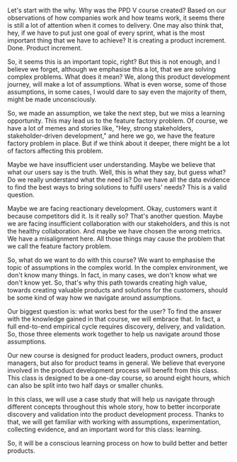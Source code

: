 Let's start with the why. Why was the PPD V course created? Based on our observations of how companies work and how teams work, it seems there is still a lot of attention when it comes to delivery. One may also think that, hey, if we have to put just one goal of every sprint, what is the most important thing that we have to achieve? It is creating a product increment. Done. Product increment. 

So, it seems this is an important topic, right? But this is not enough, and I believe we forget, although we emphasise this a lot, that we are solving complex problems. What does it mean? We, along this product development journey, will make a lot of assumptions. What is even worse, some of those assumptions, in some cases, I would dare to say even the majority of them, might be made unconsciously. 

So, we made an assumption, we take the next step, but we miss a learning opportunity. This may lead us to the feature factory problem. Of course, we have a lot of memes and stories like, "Hey, strong stakeholders, stakeholder-driven development," and here we go, we have the feature factory problem in place. But if we think about it deeper, there might be a lot of factors affecting this problem. 

Maybe we have insufficient user understanding. Maybe we believe that what our users say is the truth. Well, this is what they say, but guess what? Do we really understand what the need is? Do we have all the data evidence to find the best ways to bring solutions to fulfil users' needs? This is a valid question. 

Maybe we are facing reactionary development. Okay, customers want it because competitors did it. Is it really so? That's another question. Maybe we are facing insufficient collaboration with our stakeholders, and this is not the healthy collaboration. And maybe we have chosen the wrong metrics. We have a misalignment here. All those things may cause the problem that we call the feature factory problem. 

So, what do we want to do with this course? We want to emphasise the topic of assumptions in the complex world. In the complex environment, we don't know many things. In fact, in many cases, we don't know what we don't know yet. So, that's why this path towards creating high value, towards creating valuable products and solutions for the customers, should be some kind of way how we navigate around assumptions. 

Our biggest question is: what works best for the user? To find the answer with the knowledge gained in that course, we will embrace that. In fact, a full end-to-end empirical cycle requires discovery, delivery, and validation. So, those three elements work together to help us navigate around those assumptions. 

Our new course is designed for product leaders, product owners, product managers, but also for product teams in general. We believe that everyone involved in the product development process will benefit from this class. This class is designed to be a one-day course, so around eight hours, which can also be split into two half days or smaller chunks. 

In this class, we will use a case study that will help us navigate through different concepts throughout this whole story, how to better incorporate discovery and validation into the product development process. Thanks to that, we will get familiar with working with assumptions, experimentation, collecting evidence, and an important word for this class: learning. 

So, it will be a conscious learning process on how to build better and better products.